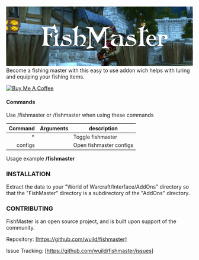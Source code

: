 ![FishMaster](./banner.png)
Become a fishing master with this easy to use addon wich helps with luring and equiping your fishing items.

[![Buy Me A Coffee](https://bmc-cdn.nyc3.digitaloceanspaces.com/BMC-button-images/custom_images/orange_img.png "Buy Me A Coffee")](https://www.buymeacoffee.com/yuImx6KOY "Buy Me A Coffee")

#### Commands
Use /fishmaster or /fishmaster when using these commands

Command | Arguments | description
---:| --- | ---|
* | | Toggle fishmaster
configs | | Open fishmaster configs
Usage example **/fishmaster**

### INSTALLATION
Extract the data to your "World of Warcraft/Interface/AddOns" directory so that the "FishMaster" directory is a subdirectory of the "AddOns" directory.

### CONTRIBUTING
FishMaster is an open source project, and is built upon support of the community. 

Repository: [https://github.com/wuild/fishmaster]

Issue Tracking: [https://github.com/wuild/fishmaster/issues]
